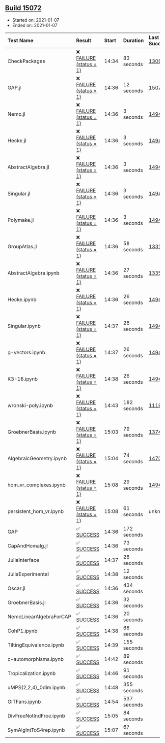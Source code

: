 ## [Build 15072](https://oscarci.mathematik.uni-kl.de/job/oscar/15072/)

* Started on: 2021-01-07
* Ended on: 2021-01-07

| Test Name    | Result | Start | Duration | Last Success | First Failure |
|:-------------|:-------|:------|:---------|:-------------|:--------------|
| CheckPackages | ❌ [FAILURE (status = 1)](https://oscarci.mathematik.uni-kl.de/job/oscar/15072/artifact/logs/build-15072/CheckPackages.log) | 14:34 | 83 seconds | [13085](https://oscarci.mathematik.uni-kl.de/job/oscar/13085/) | [13086](https://oscarci.mathematik.uni-kl.de/job/oscar/13086/) |
| GAP.jl | ❌ [FAILURE (status = 1)](https://oscarci.mathematik.uni-kl.de/job/oscar/15072/artifact/logs/build-15072/GAP.jl.log) | 14:36 | 12 seconds | [15071](https://oscarci.mathematik.uni-kl.de/job/oscar/15071/) | [15072](https://oscarci.mathematik.uni-kl.de/job/oscar/15072/) |
| Nemo.jl | ❌ [FAILURE (status = 1)](https://oscarci.mathematik.uni-kl.de/job/oscar/15072/artifact/logs/build-15072/Nemo.jl.log) | 14:36 | 3 seconds | [14940](https://oscarci.mathematik.uni-kl.de/job/oscar/14940/) | [14941](https://oscarci.mathematik.uni-kl.de/job/oscar/14941/) |
| Hecke.jl | ❌ [FAILURE (status = 1)](https://oscarci.mathematik.uni-kl.de/job/oscar/15072/artifact/logs/build-15072/Hecke.jl.log) | 14:36 | 3 seconds | [14940](https://oscarci.mathematik.uni-kl.de/job/oscar/14940/) | [14941](https://oscarci.mathematik.uni-kl.de/job/oscar/14941/) |
| AbstractAlgebra.jl | ❌ [FAILURE (status = 1)](https://oscarci.mathematik.uni-kl.de/job/oscar/15072/artifact/logs/build-15072/AbstractAlgebra.jl.log) | 14:36 | 3 seconds | [14940](https://oscarci.mathematik.uni-kl.de/job/oscar/14940/) | [14941](https://oscarci.mathematik.uni-kl.de/job/oscar/14941/) |
| Singular.jl | ❌ [FAILURE (status = 1)](https://oscarci.mathematik.uni-kl.de/job/oscar/15072/artifact/logs/build-15072/Singular.jl.log) | 14:36 | 3 seconds | [14940](https://oscarci.mathematik.uni-kl.de/job/oscar/14940/) | [14941](https://oscarci.mathematik.uni-kl.de/job/oscar/14941/) |
| Polymake.jl | ❌ [FAILURE (status = 1)](https://oscarci.mathematik.uni-kl.de/job/oscar/15072/artifact/logs/build-15072/Polymake.jl.log) | 14:36 | 3 seconds | [14943](https://oscarci.mathematik.uni-kl.de/job/oscar/14943/) | [14944](https://oscarci.mathematik.uni-kl.de/job/oscar/14944/) |
| GroupAtlas.jl | ❌ [FAILURE (status = 1)](https://oscarci.mathematik.uni-kl.de/job/oscar/15072/artifact/logs/build-15072/GroupAtlas.jl.log) | 14:36 | 58 seconds | [13311](https://oscarci.mathematik.uni-kl.de/job/oscar/13311/) | [13312](https://oscarci.mathematik.uni-kl.de/job/oscar/13312/) |
| AbstractAlgebra.ipynb | ❌ [FAILURE (status = 1)](https://oscarci.mathematik.uni-kl.de/job/oscar/15072/artifact/logs/build-15072/AbstractAlgebra.ipynb.log) | 14:36 | 27 seconds | [13355](https://oscarci.mathematik.uni-kl.de/job/oscar/13355/) | [13356](https://oscarci.mathematik.uni-kl.de/job/oscar/13356/) |
| Hecke.ipynb | ❌ [FAILURE (status = 1)](https://oscarci.mathematik.uni-kl.de/job/oscar/15072/artifact/logs/build-15072/Hecke.ipynb.log) | 14:36 | 26 seconds | [14940](https://oscarci.mathematik.uni-kl.de/job/oscar/14940/) | [14941](https://oscarci.mathematik.uni-kl.de/job/oscar/14941/) |
| Singular.ipynb | ❌ [FAILURE (status = 1)](https://oscarci.mathematik.uni-kl.de/job/oscar/15072/artifact/logs/build-15072/Singular.ipynb.log) | 14:37 | 26 seconds | [14940](https://oscarci.mathematik.uni-kl.de/job/oscar/14940/) | [14941](https://oscarci.mathematik.uni-kl.de/job/oscar/14941/) |
| g-vectors.ipynb | ❌ [FAILURE (status = 1)](https://oscarci.mathematik.uni-kl.de/job/oscar/15072/artifact/logs/build-15072/g-vectors.ipynb.log) | 14:37 | 26 seconds | [14943](https://oscarci.mathematik.uni-kl.de/job/oscar/14943/) | [14944](https://oscarci.mathematik.uni-kl.de/job/oscar/14944/) |
| K3-16.ipynb | ❌ [FAILURE (status = 1)](https://oscarci.mathematik.uni-kl.de/job/oscar/15072/artifact/logs/build-15072/K3-16.ipynb.log) | 14:38 | 26 seconds | [14943](https://oscarci.mathematik.uni-kl.de/job/oscar/14943/) | [14944](https://oscarci.mathematik.uni-kl.de/job/oscar/14944/) |
| wronski-poly.ipynb | ❌ [FAILURE (status = 1)](https://oscarci.mathematik.uni-kl.de/job/oscar/15072/artifact/logs/build-15072/wronski-poly.ipynb.log) | 14:43 | 182 seconds | [11192](https://oscarci.mathematik.uni-kl.de/job/oscar/11192/) | [11193](https://oscarci.mathematik.uni-kl.de/job/oscar/11193/) |
| GroebnerBasis.ipynb | ❌ [FAILURE (status = 1)](https://oscarci.mathematik.uni-kl.de/job/oscar/15072/artifact/logs/build-15072/GroebnerBasis.ipynb.log) | 15:03 | 79 seconds | [13748](https://oscarci.mathematik.uni-kl.de/job/oscar/13748/) | [13749](https://oscarci.mathematik.uni-kl.de/job/oscar/13749/) |
| AlgebraicGeometry.ipynb | ❌ [FAILURE (status = 1)](https://oscarci.mathematik.uni-kl.de/job/oscar/15072/artifact/logs/build-15072/AlgebraicGeometry.ipynb.log) | 15:04 | 74 seconds | [14701](https://oscarci.mathematik.uni-kl.de/job/oscar/14701/) | [14702](https://oscarci.mathematik.uni-kl.de/job/oscar/14702/) |
| hom_vr_complexes.ipynb | ❌ [FAILURE (status = 1)](https://oscarci.mathematik.uni-kl.de/job/oscar/15072/artifact/logs/build-15072/hom_vr_complexes.ipynb.log) | 15:08 | 29 seconds | [14943](https://oscarci.mathematik.uni-kl.de/job/oscar/14943/) | [14944](https://oscarci.mathematik.uni-kl.de/job/oscar/14944/) |
| persistent_hom_vr.ipynb | ❌ [FAILURE (status = 1)](https://oscarci.mathematik.uni-kl.de/job/oscar/15072/artifact/logs/build-15072/persistent_hom_vr.ipynb.log) | 15:08 | 61 seconds | unknown | unknown |
| GAP | ✅ [SUCCESS](https://oscarci.mathematik.uni-kl.de/job/oscar/15072/artifact/logs/build-15072/GAP.log) | 14:36 | 172 seconds |  |  |
| CapAndHomalg.jl | ✅ [SUCCESS](https://oscarci.mathematik.uni-kl.de/job/oscar/15072/artifact/logs/build-15072/CapAndHomalg.jl.log) | 14:36 | 73 seconds |  |  |
| JuliaInterface | ✅ [SUCCESS](https://oscarci.mathematik.uni-kl.de/job/oscar/15072/artifact/logs/build-15072/JuliaInterface.log) | 14:37 | 26 seconds |  |  |
| JuliaExperimental | ✅ [SUCCESS](https://oscarci.mathematik.uni-kl.de/job/oscar/15072/artifact/logs/build-15072/JuliaExperimental.log) | 14:38 | 12 seconds |  |  |
| Oscar.jl | ✅ [SUCCESS](https://oscarci.mathematik.uni-kl.de/job/oscar/15072/artifact/logs/build-15072/Oscar.jl.log) | 14:36 | 434 seconds |  |  |
| GroebnerBasis.jl | ✅ [SUCCESS](https://oscarci.mathematik.uni-kl.de/job/oscar/15072/artifact/logs/build-15072/GroebnerBasis.jl.log) | 14:36 | 32 seconds |  |  |
| NemoLinearAlgebraForCAP | ✅ [SUCCESS](https://oscarci.mathematik.uni-kl.de/job/oscar/15072/artifact/logs/build-15072/NemoLinearAlgebraForCAP.log) | 14:36 | 20 seconds |  |  |
| CohP1.ipynb | ✅ [SUCCESS](https://oscarci.mathematik.uni-kl.de/job/oscar/15072/artifact/logs/build-15072/CohP1.ipynb.log) | 14:38 | 66 seconds |  |  |
| TiltingEquivalence.ipynb | ✅ [SUCCESS](https://oscarci.mathematik.uni-kl.de/job/oscar/15072/artifact/logs/build-15072/TiltingEquivalence.ipynb.log) | 14:39 | 155 seconds |  |  |
| c-automorphisms.ipynb | ✅ [SUCCESS](https://oscarci.mathematik.uni-kl.de/job/oscar/15072/artifact/logs/build-15072/c-automorphisms.ipynb.log) | 14:42 | 89 seconds |  |  |
| Tropicalization.ipynb | ✅ [SUCCESS](https://oscarci.mathematik.uni-kl.de/job/oscar/15072/artifact/logs/build-15072/Tropicalization.ipynb.log) | 14:46 | 91 seconds |  |  |
| uMPS(2,2,4)_0dim.ipynb | ✅ [SUCCESS](https://oscarci.mathematik.uni-kl.de/job/oscar/15072/artifact/logs/build-15072/uMPS-2-2-4-_0dim.ipynb.log) | 14:48 | 355 seconds |  |  |
| GITFans.ipynb | ✅ [SUCCESS](https://oscarci.mathematik.uni-kl.de/job/oscar/15072/artifact/logs/build-15072/GITFans.ipynb.log) | 14:54 | 537 seconds |  |  |
| DivFreeNotIndFree.ipynb | ✅ [SUCCESS](https://oscarci.mathematik.uni-kl.de/job/oscar/15072/artifact/logs/build-15072/DivFreeNotIndFree.ipynb.log) | 15:05 | 84 seconds |  |  |
| SymAlgIntToS4rep.ipynb | ✅ [SUCCESS](https://oscarci.mathematik.uni-kl.de/job/oscar/15072/artifact/logs/build-15072/SymAlgIntToS4rep.ipynb.log) | 15:07 | 67 seconds |  |  |
